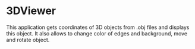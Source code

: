 # 3DViewer
This application gets coordinates of 3D objects from .obj files and displays this object. It also allows to change color of edges and background, 
move and rotate object.
